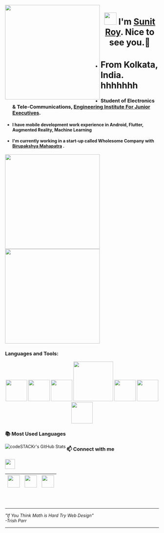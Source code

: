<p>
 <img align="left" src="https://user-images.githubusercontent.com/67560900/107698101-10797e00-6cda-11eb-8357-b7808d66151a.gif" width="310px alt="hellogif">
</p>
<h1 align="center"> <img src="https://raw.githubusercontent.com/ShahriarShafin/ShahriarShafin/main/Assets/hi.gif" width="40px"/> I'm <a href="https://www.linkedin.com/in/sunit-roy/" target="_blank">Sunit Roy</a>. Nice to see you.🤗 </h1>


- # From Kolkata, India. hhhhhhh
- ### Student of Electronics & Tele-Communications, <a href="http://eijehowrah.org/" target="_blank">Engineering Institute For Junior Executives</a>.
- #### I have mobile development work experience in Android, Flutter, Augmented Reality, Machine Learning <br> 
- #### I'm currently working in a start-up called Wholesome Company with  <a href="https://birupakshyamahapatra.com/" target="_blank">Birupakshya Mahapatra</a> .



<p>
 <img align="left"  src="https://user-images.githubusercontent.com/67560900/107701724-4d943f00-6cdf-11eb-8b74-0c16b173d255.gif" width="310px alt="androidgif">
</p>


<p>
 <img align="center" src="https://user-images.githubusercontent.com/67560900/107698382-77973280-6cda-11eb-9d30-5735f2becfdc.gif" width="310px alt="workgif">
</p>



 ### Languages and Tools:
 
<p align="center">
  <img src="https://raw.githubusercontent.com/ShahriarShafin/ShahriarShafin/main/Assets/html.gif" width="70">
  <img src="https://raw.githubusercontent.com/ShahriarShafin/ShahriarShafin/main/Assets/css.gif" width="70">
  <img src="https://raw.githubusercontent.com/ShahriarShafin/ShahriarShafin/main/Assets/js.webp" width="70">
 <img src="https://raw.githubusercontent.com/ShahriarShafin/ShahriarShafin/main/Assets/git.gif" width="130">
  <img src="https://raw.githubusercontent.com/ShahriarShafin/ShahriarShafin/main/Assets/bootstrap.gif" width="70">
  <img src="https://raw.githubusercontent.com/ShahriarShafin/ShahriarShafin/main/Assets/github.webp" width="70">
  <img src="https://raw.githubusercontent.com/ShahriarShafin/ShahriarShafin/main/Assets/vscode.webp" width="70">
</p>


   ### 📚 Most Used Languages
  <img align="left" alt="codeSTACKr's GitHub Stats" src="https://github-readme-stats.vercel.app/api/top-langs/?username=SunitRoy2703&layout=compact" />



 ### 📫 Connect with me
 <img align="center" src="https://raw.githubusercontent.com/ShahriarShafin/ShahriarShafin/main/Assets/handshake.gif" height="32px">
 
<a href="mailto:iamsunitroy03@gmail.com"><img src="https://image.flaticon.com/icons/svg/281/281769.svg" width="40"></a>|<a href="https://www.linkedin.com/in/sunit-roy/"><img src="https://cdn2.iconfinder.com/data/icons/social-media-2285/512/1_Linkedin_unofficial_colored_svg-128.png" width="40"></a>|<a href="https://twitter.com/sry_iam"><img src="https://cdn2.iconfinder.com/data/icons/social-media-2285/512/1_Twitter3_colored_svg-128.png" width="40"></a>|
|--|--|--|
<br>
<br>

--- 

<p align="left">
   <i>
     "If You Think Math is Hard Try Web Design" <br>
                                         -Trish Parr
  </i>
</p>       

---
